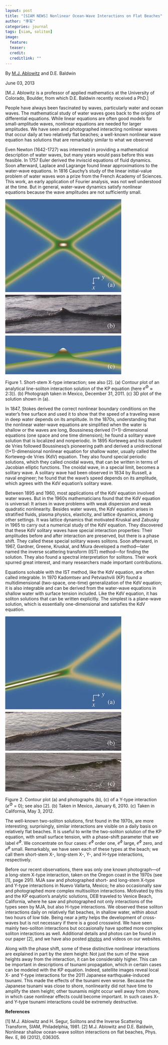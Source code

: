 ```yaml
---
layout: post
title: "[SIAM NEWS] Nonlinear Ocean-Wave Interactions on Flat Beaches"
author: "李军"
categories: journal
tags: [siam, soliton]
image:
  feature: 
  teaser: 
  credit: 
  creditlink: ""
---
```


By <u>M.J. Ablowitz</u> and D.E. Baldwin

June 03, 2013

[M.J. Ablowitz is a professor of applied mathematics at the University of Colorado, Boulder, from which D.E. Baldwin recently received a PhD.]

People have always been fascinated by waves, particularly water and ocean waves. The mathematical study of water waves goes back to the origins of differential equations. While linear equations are often good models for small-amplitude waves, nonlinear equations are needed for larger amplitudes. We have seen and photographed interacting nonlinear waves that occur daily at two relatively flat beaches; a well-known nonlinear wave equation has solutions that are remarkably similar to what we observed

Even Newton (1642-1727) was interested in providing a mathematical description of water waves, but many years would pass before this was feasible. In 1757 Euler derived the inviscid equations of fluid dynamics. Soon afterward, Laplace and Lagrange found linear approximations to the water-wave equations. In 1816 Cauchy’s study of the linear initial-value problem of water waves won a prize from the French Academy of Sciences. This work, an early application of Fourier analysis, was not well understood at the time. But in general, water-wave dynamics satisfy nonlinear equations because the wave amplitudes are not sufficiently small.

![image](https://github.com/brucejunlee/brucejunlee.github.io/raw/master/assets/img/siam-oceanwave-1.jpg)

Figure 1. Short-stem X-type interaction; see also [2]. (a) Contour plot of an analytical line-soliton interaction solution of the KP equation (here $e^Φ$ ≈ 2:3)). (b) Photograph taken in Mexico, December 31, 2011. (c) 3D plot of the solution shown in (a).

In 1847, Stokes derived the correct nonlinear boundary conditions on the water’s free surface and used it to show that the speed of a traveling wave in deep water depends on its amplitude. In the 1870s, understanding that the nonlinear water-wave equations are simplified when the water is shallow or the waves are long, Boussinesq derived (1+1)-dimensional equations (one space and one time dimension); he found a solitary wave solution that is localized and nonperiodic. In 1895 Korteweg and his student de Vries followed Boussinesq’s pioneering path and derived a unidirectional (1+1)-dimensional nonlinear equation for shallow water, usually called the Korteweg–de Vries (KdV) equation. They also found special periodic solutions, which they called cnoidal waves, that can be written in terms of Jacobian elliptic functions. The cnoidal wave, in a special limit, becomes a solitary wave. A solitary wave had been observed in 1834 by Russell, a naval engineer; he found that the wave’s speed depends on its amplitude, which agrees with the KdV equation’s solitary wave.

Between 1895 and 1960, most applications of the KdV equation involved water waves. But in the 1960s mathematicians found that the KdV equation is universal: It arises in wave problems with weak dispersion and weak quadratic nonlinearity. Besides water waves, the KdV equation arises in stratified fluids, plasma physics, elasticity, and lattice dynamics, among other settings. It was lattice dynamics that motivated Kruskal and Zabusky in 1965 to carry out a numerical study of the KdV equation. They discovered that these KdV solitary waves have special interaction properties: Their amplitudes before and after interaction are preserved, but there is a phase shift. They called these special solitary waves solitons. Soon afterward, in 1967, Gardner, Greene, Kruskal, and Miura developed a method—later named the inverse scattering transform (IST) method—for finding the solution. They also found a spectral interpretation for solitons. Their work spurred great interest, and many researchers made important contributions.

Equations solvable with the IST method, like the KdV equation, are often called integrable. In 1970 Kadomtsev and Petviashvili (KP) found a multidimensional (two-space, one-time) generalization of the KdV equation; it is also integrable and can be derived from the water-wave equations in shallow water with surface tension included. Like the KdV equation, it has soliton solutions that can be written explicitly. The simplest is a plane-wave solution, which is essentially one-dimensional and satisfies the KdV equation.

![image](https://github.com/brucejunlee/brucejunlee.github.io/raw/master/assets/img/siam-oceanwave-2.jpg)

Figure 2. Contour plot (a) and photographs (b), (c) of a Y-type interaction ($e^Φ$ = 0); see also [2]. (b) Taken in Mexico, January 6, 2010. (c) Taken in California, May 3, 2012.

The well-known two-soliton solutions, first found in the 1970s, are more interesting; surprisingly, similar interactions are visible on a daily basis on relatively flat beaches. It is useful to write the two-soliton solution of the KP equation, with small surface tension, with a phase-shift parameter that we label $e^ϕ$. We concentrate on four cases: $e^ϕ$ order one, $e^ϕ$ large, $e^ϕ$ zero, and $e^ϕ$ small. Remarkably, we have seen each of these types at the beach; we call them short-stem X-, long-stem X-, Y-, and H-type interactions, respectively.

Before our recent observations, there was only one known photograph—of a long-stem X-type interaction, taken on the Oregon coast in the 1970s (see [1], page 291). MJA saw and photographed short- and long-stem X-type and Y-type interactions in Nuevo Vallarta, Mexico; he also occasionally saw and photographed more complex multisoliton interactions. Motivated by this and the KP equation’s analytic solutions, DEB traveled to Venice Beach, California, where he saw and photographed not only interactions of the types seen by MJA, but also H-type interactions. We observed these soliton interactions daily on relatively flat beaches, in shallow water, within about two hours of low tide. Being near a jetty helps the development of cross-waves but is not necessary if there is a good crosswind. We have seen mainly two-soliton interactions but occasionally have spotted more complex soliton interactions as well. Additional details and photos can be found in our paper [2], and we have also posted [photos](http://www.douglasbaldwin.com/nl-waves.html) and videos on our websites.

Along with the phase shift, some of these distinctive nonlinear interactions are explained in part by the stem height: Not just the sum of the wave heights away from the interaction, it can be considerably higher. This can be important in descriptions of tsunami propagation, which in certain cases can be modeled with the KP equation. Indeed, satellite images reveal local X- and Y-type interactions for the 2011 Japanese earthquake-induced tsunami. This made the effects of the tsunami even worse. Because the Japanese tsunami was close to shore, nonlinearity did not have time to amplify the stem height; other tsunamis might occur well away from shore, in which case nonlinear effects could become important. In such cases X- and Y-type tsunami interactions could be extremely destructive.

**References**

[1] M.J. Ablowitz and H. Segur, Solitons and the Inverse Scattering Transform, SIAM, Philadelphia, 1981.
[2] M.J. Ablowitz and D.E. Baldwin, Nonlinear shallow ocean-wave soliton interactions on flat beaches, Phys. Rev. E, 86 (2012), 036305.